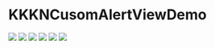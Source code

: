 # KKKNCusomAlertViewDemo
![](https://github.com/juntianzi/KKKNCusomAlertViewDemo/blob/master/screenShot/Screen%20Shot%202017-01-04%20at%20%E4%B8%8B%E5%8D%885.37.54.png)
![](https://github.com/juntianzi/KKKNCusomAlertViewDemo/blob/master/screenShot/Screen%20Shot%202017-01-04%20at%20%E4%B8%8B%E5%8D%885.37.20.png)
![](https://github.com/juntianzi/KKKNCusomAlertViewDemo/blob/master/screenShot/Screen%20Shot%202017-01-04%20at%20%E4%B8%8B%E5%8D%885.38.07.png)
![](https://github.com/juntianzi/KKKNCusomAlertViewDemo/blob/master/screenShot/Screen%20Shot%202017-01-04%20at%20%E4%B8%8B%E5%8D%885.38.16.png)
![](https://github.com/juntianzi/KKKNCusomAlertViewDemo/blob/master/screenShot/Screen%20Shot%202017-01-04%20at%20%E4%B8%8B%E5%8D%885.38.20.png)
![](https://github.com/juntianzi/KKKNCusomAlertViewDemo/blob/master/screenShot/Screen%20Shot%202017-01-04%20at%20%E4%B8%8B%E5%8D%885.38.27.png)
